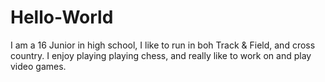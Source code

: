 # Hello-World

I am a 16 Junior in high school, I like to run in boh Track & Field, and cross country.
I enjoy playing playing chess, and really like to work on and play video games. 
